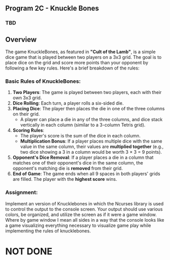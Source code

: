## Program 2C - Knuckle Bones

### TBD

## Overview

The game KnuckleBones, as featured in **"Cult of the Lamb"**, is a simple dice game that is played between two players on a 3x3 grid. The goal is to place dice on the grid and score more points than your opponent by following a few key rules. Here's a brief breakdown of the rules:

### Basic Rules of KnuckleBones:

1. **Two Players**: The game is played between two players, each with their own 3x3 grid.
2. **Dice Rolling**: Each turn, a player rolls a six-sided die.
3. **Placing Dice**: The player then places the die in one of the three columns on their grid.
   - A player can place a die in any of the three columns, and dice stack vertically in each column (similar to a 3-column Tetris grid).
4. **Scoring Rules**:
   - The player's score is the sum of the dice in each column.
   - **Multiplication Bonus**: If a player places multiple dice with the same value in the same column, their values are **multiplied together** (e.g., two dice showing a 3 in a column would be worth 3 × 3 = 9 points).
5. **Opponent's Dice Removal**: If a player places a die in a column that matches one of their opponent's dice in the same column, the opponent's matching die is **removed** from their grid.
6. **End of Game**: The game ends when all 9 spaces in both players' grids are filled. The player with the **highest score** wins.

### Assignment:

Implement an version of Knucklebones in which the Ncurses library is used to control the output to the console screen. Your output should use various colors, be organized, and utilize the screen as if it were a game window. Where by game window I mean all sides in a way that the console looks like a game visualizing everything necessary to visualize game play while implementing the rules of knucklebones.

# NOT DONE

<!--
### Design Steps

1. **Define the 3x3 Grid for Each Player**:
   - Use a 2D array (3x3) for each player to represent the grid where dice will be placed.
2. **Dice Rolling**:
   - Simulate the rolling of a six-sided die using a random number generator.
3. **Dice Placement**:
   - Allow the player to select a column to place the die.
   - Stack the dice in the column and apply the multiplication rule if the dice match.
4. **Opponent's Dice Removal**:
   - If the placed die matches the value of an opponent's die in the same column, remove the opponent's die from the grid.
5. **Scoring**:
   - Calculate each player's score based on the sum of the dice in each column, applying the multiplication rule for matching dice.
6. **Game End**:
   - The game ends when both grids are full, and the program should declare the winner based on the total score.

### Example of Basic Code Structure (Python):

Here’s a simplified outline to get you started:

```python
import random

def roll_die():
    return random.randint(1, 6)

def print_grid(grid):
    for row in grid:
        print(row)

def place_die(grid, die, column):
    for row in range(2, -1, -1):  # Place the die in the first available spot in the column
        if grid[row][column] == 0:
            grid[row][column] = die
            break

def calculate_score(grid):
    score = 0
    for col in range(3):
        col_values = [grid[row][col] for row in range(3) if grid[row][col] != 0]
        if len(col_values) > 1 and len(set(col_values)) == 1:  # Multiplication bonus
            score += col_values[0] * len(col_values)
        else:
            score += sum(col_values)
    return score

def knucklebones_game():
    player1_grid = [[0 for _ in range(3)] for _ in range(3)]
    player2_grid = [[0 for _ in range(3)] for _ in range(3)]

    current_player = 1

    while True:
        if current_player == 1:
            die = roll_die()
            print(f"Player 1 rolls: {die}")
            col = int(input("Choose a column to place your die (0, 1, 2): "))
            place_die(player1_grid, die, col)
            current_player = 2
        else:
            die = roll_die()
            print(f"Player 2 rolls: {die}")
            col = int(input("Choose a column to place your die (0, 1, 2): "))
            place_die(player2_grid, die, col)
            current_player = 1

        print("Player 1 Grid:")
        print_grid(player1_grid)
        print("Player 2 Grid:")
        print_grid(player2_grid)

        # Scoring logic and game end condition goes here (when all slots are filled)
        if all(all(cell != 0 for cell in row) for row in player1_grid + player2_grid):
            print("Game Over!")
            p1_score = calculate_score(player1_grid)
            p2_score = calculate_score(player2_grid)
            print(f"Player 1 Score: {p1_score}")
            print(f"Player 2 Score: {p2_score}")
            if p1_score > p2_score:
                print("Player 1 Wins!")
            elif p1_score < p2_score:
                print("Player 2 Wins!")
            else:
                print("It's a tie!")
            break

knucklebones_game()
```

### Additional Features for Advanced Students:

- Add a graphical user interface (GUI) using a library like `Tkinter` or `pygame`.
- Include AI to play against a computer opponent.
- Implement a more complex scoring system or variation of the game’s rules.

This game is simple but involves important concepts like **random number generation**, **arrays**, **conditional logic**, and **loops**, making it a great programming exercise. Let me know if you need further refinement for the assignment! -->
